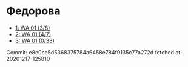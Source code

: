 # Федорова
- [1: WA 01 (3/8)](1.md)
- [2: WA 01 (4/7)](2.md)
- [3: WA 01 (0/33)](3.md)

Commit: e8e0ce5d5368375784a6458e784f9135c77a272d
 fetched at: 20201217-125810
